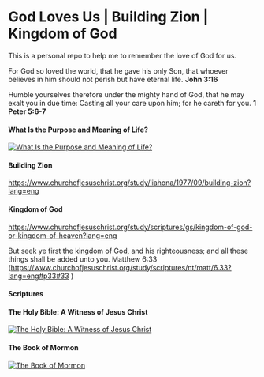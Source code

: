 # God Loves Us | Building Zion | Kingdom of God

This is a personal repo to help me to remember the love of God for us. 

For God so loved the world, that he gave his only Son, that whoever believes in him should not perish but have eternal life.
<b>John 3:16</b>
 
Humble yourselves therefore under the mighty hand of God, that he may exalt you in due time:
Casting all your care upon him; for he careth for you.
<b>1 Peter 5:6-7</b>

#### What Is the Purpose and Meaning of Life?
[![What Is the Purpose and Meaning of Life?](http://img.youtube.com/vi/t9iYqKk00Bc/0.jpg)](https://www.youtube.com/embed/t9iYqKk00Bc
 "What Is the Purpose and Meaning of Life?")

#### Building Zion
https://www.churchofjesuschrist.org/study/liahona/1977/09/building-zion?lang=eng

#### Kingdom of God
https://www.churchofjesuschrist.org/study/scriptures/gs/kingdom-of-god-or-kingdom-of-heaven?lang=eng

But seek ye first the kingdom of God, and his righteousness; and all these things shall be added unto you.
Matthew 6:33 (https://www.churchofjesuschrist.org/study/scriptures/nt/matt/6.33?lang=eng#p33#33 )

#### Scriptures

#### The Holy Bible: A Witness of Jesus Christ
[![The Holy Bible: A Witness of Jesus Christ](http://img.youtube.com/vi/GtYpkAQGRkU/0.jpg)](https://www.youtube.com/embed/GtYpkAQGRkU
 "The Holy Bible: A Witness of Jesus Christ")

#### The Book of Mormon 
[![The Book of Mormon](http://img.youtube.com/vi/nyV61Hh9KdA/0.jpg)](https://www.youtube.com/embed/nyV61Hh9KdA
 "The Book of Mormon")
